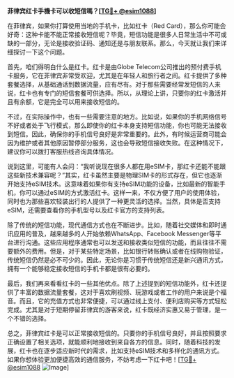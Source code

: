 **菲律宾红卡手機卡可以收短信嗎？[[TG💪+ @esim1088](https://t.me/s/esim1088)]**

在菲律宾，如果你打算使用当地的手机卡，比如红卡（Red Card），那么你可能会好奇：这种卡能不能正常接收短信呢？毕竟，短信功能是很多人日常生活中不可或缺的一部分，无论是接收验证码、通知还是与朋友联系。那么，今天就让我们来详细探讨一下这个问题。

首先，咱们得明白什么是红卡。红卡是由Globe Telecom公司推出的预付费手机卡服务，它在菲律宾非常受欢迎，尤其是在年轻人和旅行者之间。红卡提供了多种套餐选择，从基础通话到数据流量，应有尽有。对于那些需要经常发短信的人来说，红卡也有专门的短信套餐可供选择。所以，从理论上讲，只要你的红卡激活并且有余额，它是完全可以用来接收短信的。

不过，在实际操作中，也有一些需要注意的地方。比如说，如果你的手机网络信号不好或者处于飞行模式，那么即使你的红卡本身支持短信功能，你也可能无法接收到短信。因此，确保你的手机信号良好是非常重要的。此外，有时候运营商可能会因为维护或者其他原因暂停部分服务，这也会导致短信接收失败。在这种情况下，建议你可以拨打客服热线咨询具体情况。

说到这里，可能有人会问：“我听说现在很多人都在用eSIM卡，那红卡还能不能跟这些新技术兼容呢？”其实，红卡虽然主要是物理SIM卡的形式存在，但它也逐渐开始支持eSIM技术。这意味着如果你有支持eSIM功能的设备，比如最新的智能手机，你可以通过eSIM的方式激活红卡。这样一来，不仅方便了用户的使用体验，同时也为那些喜欢轻装出行的人提供了一种更灵活的选择。当然，具体是否支持eSIM，还需要查看你的手机型号以及红卡官方的支持列表。

除了传统的短信功能，现代通信方式也在不断进步。比如，随着社交媒体和即时通讯应用的普及，越来越多的人开始依赖WhatsApp、Facebook Messenger等平台进行沟通。这些应用程序通常也可以发送和接收类似短信的功能，而且往往不需要额外的费用。但是，对于某些特定场景，比如银行转账确认或者在线购物验证，传统短信仍然是必不可少的。因此，无论你是习惯于传统短信还是新兴通讯方式，拥有一个能够稳定接收短信的手机卡都是很有必要的。

最后，我们再来看看红卡的一些其他优点。除了上述提到的短信功能外，红卡还提供了丰富的数据流量套餐，这对于喜欢刷视频、玩游戏或者工作的用户来说是个福音。而且，它的充值方式也非常便捷，可以通过线上支付、便利店购买等方式轻松完成。尤其是对于短期停留菲律宾的游客来说，红卡既经济实惠又易于管理，是一个不错的选择。

总之，菲律宾红卡是可以正常接收短信的。只要你的手机信号良好，并且按照要求正确设置了相关选项，就能顺利地接收到来自各方的信息。同时，随着科技的发展，红卡也在逐步适应新时代的需求，比如支持eSIM技术和多样化的通讯方式。如果你想体验更加便捷高效的通信服务，不妨考虑一下红卡吧！[[TG💪+ @esim1088](https://t.me/s/esim1088) ![Image](https://i.postimg.cc/4NQfJmqS/Snipaste-2025-05-13-00-14-12.png)]
